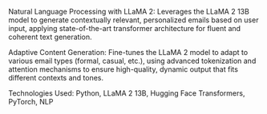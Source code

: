 Natural Language Processing with LLaMA 2: Leverages the LLaMA 2 13B model to generate contextually relevant, personalized emails based on user input, applying state-of-the-art transformer architecture for fluent and coherent text generation.

Adaptive Content Generation: Fine-tunes the LLaMA 2 model to adapt to various email types (formal, casual, etc.), using advanced tokenization and attention mechanisms to ensure high-quality, dynamic output that fits different contexts and tones.

Technologies Used: Python, LLaMA 2 13B, Hugging Face Transformers, PyTorch, NLP
